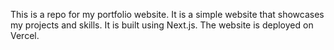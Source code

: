 This is a repo for my portfolio website. It is a simple website that showcases my projects and skills. It is built using Next.js. The website is deployed on Vercel.

```

```
